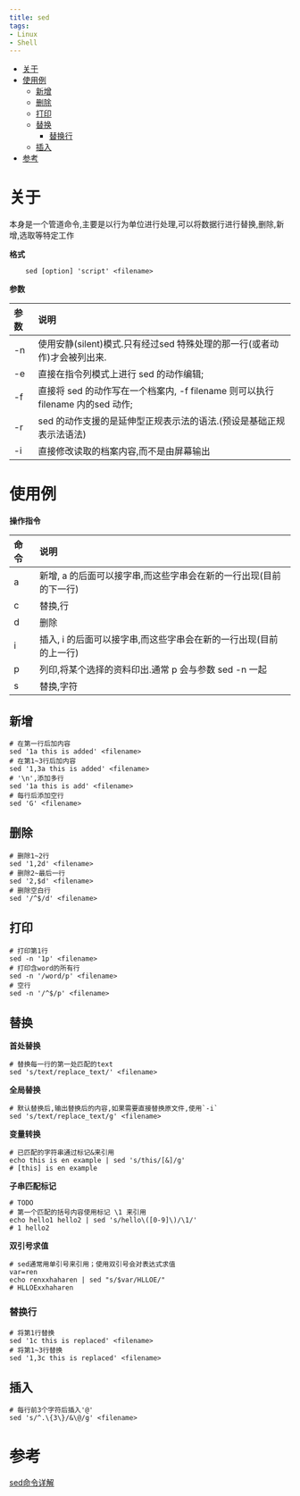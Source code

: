 ```yaml
---
title: sed
tags:
- Linux
- Shell
---
```

<!-- TOC -->

- [关于](#关于)
- [使用例](#使用例)
	- [新增](#新增)
	- [删除](#删除)
	- [打印](#打印)
	- [替换](#替换)
		- [替换行](#替换行)
	- [插入](#插入)
- [参考](#参考)

<!-- /TOC -->
# 关于

本身是一个管道命令,主要是以行为单位进行处理,可以将数据行进行替换,删除,新增,选取等特定工作

__格式__

```shell
	sed [option] 'script' <filename>
```

__参数__

|参数|说明|
|:-|:-|
|-n|使用安静(silent)模式.只有经过sed 特殊处理的那一行(或者动作)才会被列出来.|
|-e|直接在指令列模式上进行 sed 的动作编辑;|
|-f|直接将 sed 的动作写在一个档案内, -f filename 则可以执行 filename 内的sed 动作;|
|-r|sed 的动作支援的是延伸型正规表示法的语法.(预设是基础正规表示法语法)|
|-i|直接修改读取的档案内容,而不是由屏幕输出|


# 使用例

__操作指令__

|命令|说明|
|:-|:-|
|a|新增, a 的后面可以接字串,而这些字串会在新的一行出现(目前的下一行)|
|c|替换,行|
|d|删除|
|i|插入, i 的后面可以接字串,而这些字串会在新的一行出现(目前的上一行)|
|p|列印,将某个选择的资料印出.通常 p 会与参数 sed -n 一起|
|s|替换,字符|


## 新增

```shell
# 在第一行后加内容
sed '1a this is added' <filename>
# 在第1~3行后加内容
sed '1,3a this is added' <filename>
# '\n',添加多行
sed '1a this is add' <filename>
# 每行后添加空行
sed 'G' <filename>
```

## 删除


```shell
# 删除1~2行
sed '1,2d' <filename>
# 删除2~最后一行
sed '2,$d' <filename>
# 删除空白行
sed '/^$/d' <filename>
```

## 打印

```shell
# 打印第1行
sed -n '1p' <filename>
# 打印含word的所有行
sed -n '/word/p' <filename>
# 空行
sed -n '/^$/p' <filename>
```

## 替换

__首处替换__

```shell
# 替换每一行的第一处匹配的text
sed 's/text/replace_text/' <filename>
```

__全局替换__

```shell
# 默认替换后,输出替换后的内容,如果需要直接替换原文件,使用`-i`
sed 's/text/replace_text/g' <filename>
```

__变量转换__

```shell
# 已匹配的字符串通过标记&来引用
echo this is en example | sed 's/this/[&]/g'
# [this] is en example
```

__子串匹配标记__

```shell
# TODO
# 第一个匹配的括号内容使用标记 \1 来引用
echo hello1 hello2 | sed 's/hello\([0-9]\)/\1/'
# 1 hello2
```

__双引号求值__

```shell
# sed通常用单引号来引用；使用双引号会对表达式求值
var=ren
echo renxxhaharen | sed "s/$var/HLLOE/"
# HLLOExxhaharen
```

### 替换行

```shell
# 将第1行替换
sed '1c this is replaced' <filename>
# 将第1~3行替换
sed '1,3c this is replaced' <filename>
```

## 插入

```shell
# 每行前3个字符后插入'@'
sed 's/^.\{3\}/&\@/g' <filename>
```


# 参考

[sed命令详解](http://8598676.blog.51cto.com/8588676/1398213)